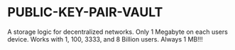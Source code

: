 # PUBLIC-KEY-PAIR-VAULT
A storage logic for decentralized networks. Only 1 Megabyte on each users device. Works with 1, 100, 3333, and 8 Billion users. Always 1 MB!!!

